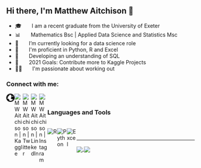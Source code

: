 ## Hi there, I'm Matthew Aitchison 👋

- 🎓    &nbsp;&nbsp;&nbsp;&nbsp;&nbsp;&nbsp;I am a recent graduate from the University of Exeter
- 📊    &nbsp;&nbsp;&nbsp;&nbsp;&nbsp;&nbsp;Mathematics Bsc | Applied Data Science and Statistics Msc
- 👔    &nbsp;&nbsp;&nbsp;&nbsp;&nbsp;&nbsp;I’m currently looking for a data science role
- 🧠    &nbsp;&nbsp;&nbsp;&nbsp;&nbsp;&nbsp;I'm proficient in Python, R and Excel
- 🚀    &nbsp;&nbsp;&nbsp;&nbsp;&nbsp;&nbsp;Developing an understanding of SQL
- 🥅    &nbsp;&nbsp;&nbsp;&nbsp;&nbsp;&nbsp;2021 Goals: Contribute more to Kaggle Projects
- 🏋🏻    &nbsp;&nbsp;&nbsp;&nbsp;&nbsp;&nbsp;I'm passionate about working out


### Connect with me:

[<img align="left" alt="Portfolio" width="22px" src="https://raw.githubusercontent.com/iconic/open-iconic/master/svg/globe.svg" />][website]
[<img align="left" alt="MWAitchison | Kaggle" width="22px" src="https://cdn.jsdelivr.net/npm/simple-icons@3.13.0/icons/kaggle.svg" />][Kaggle]
[<img align="left" alt="MWAitchison | Twitter" width="22px" src="https://cdn.jsdelivr.net/npm/simple-icons@v3/icons/twitter.svg" />][twitter]
[<img align="left" alt="MWAitchison | LinkedIn" width="22px" src="https://cdn.jsdelivr.net/npm/simple-icons@v3/icons/linkedin.svg" />][linkedin]
[<img align="left" alt="MWAitchison | Instagram" width="22px" src="https://cdn.jsdelivr.net/npm/simple-icons@v3/icons/instagram.svg" />][instagram]

<br />

### Languages and Tools

<br />

<img align="left" alt="R" width="26px" src="https://cdn.jsdelivr.net/npm/simple-icons@3.13.0/icons/r.svg" />
<img align="left" alt="Python" width="26px" src="https://cdn.jsdelivr.net/npm/simple-icons@3.13.0/icons/python.svg" />
<img align="left" alt="Excel" width="26px" src="https://cdn.jsdelivr.net/npm/simple-icons@3.13.0/icons/microsoftexcel.svg" />

<br />


---
<!-- [![Matthew's GitHub stats](https://github-readme-stats.vercel.app/api?username=MWAitchison)](https://github.com/anuraghazra/github-readme-stats)

[![Top Langs](https://github-readme-stats.vercel.app/api/top-langs/?username=MWAitchison)](https://github.com/anuraghazra/github-readme-stats) -->


<a href="https://github.com/anuraghazra/github-readme-stats">
  <img align="center" src="https://github-readme-stats.vercel.app/api/pin/?username=MWAitchison&repo=github-readme-stats" />
</a>
<a href="https://github.com/anuraghazra/convoychat">
  <img align="center" src="https://github-readme-stats.vercel.app/api/pin/?username=MWAitchison&repo=convoychat" />
</a>




[website]: https://mwaitchison.github.io/
[Kaggle]: https://www.kaggle.com/matthewaitchison
[twitter]: https://twitter.com/MWAitchison
[instagram]: https://www.instagram.com/matthewaitchison/
[linkedin]: https://www.linkedin.com/in/mwaitchison/

